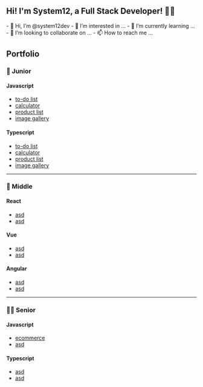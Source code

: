 <!---
system12dev/system12dev is a ✨ special ✨ repository because its `README.md` (this file) appears on your GitHub profile.
You can click the Preview link to take a look at your changes.
--->



<section>
  <h1>Hi! I'm System12, a Full Stack Developer! 👨‍💻</h1>
  - 👋 Hi, I’m @system12dev
  - 👀 I’m interested in ...
  - 🌱 I’m currently learning ...
  - 💞️ I’m looking to collaborate on ...
  - 📫 How to reach me ...<body>
</section>
    <section>
        <h2>Portfolio</h2>
        <div class="javascript">
            <div class="junior">
                <h3>👦 Junior</h3>
                <div class="javascript">
                    <h4>Javascript</h4>
                    <ul>
                        <li><a href="">to-do list</a></li>
                        <li><a href="">calculator</a></li>
                        <li><a href="">product list</a></li>
                        <li><a href="">image gallery</a></li>
                    </ul>
                </div>
                <div class="typescript">
                    <h4>Typescript</h4>
                    <ul>
                        <li><a href="">to-do list</a></li>
                        <li><a href="">calculator</a></li>
                        <li><a href="">product list</a></li>
                        <li><a href="">image gallery</a></li>
                    </ul>
                </div>
            </div>
          <hr>
            <div class="middle">
                <h3>👨 Middle</h3>
                <div class="react">
                    <h4>React</h4>
                    <ul>
                        <li><a href="">asd</a></li>
                        <li><a href="">asd</a></li>
                    </ul>
                </div>
                <div class="vue">
                    <h4>Vue</h4>
                    <ul>
                        <li><a href="">asd</a></li>
                        <li><a href="">asd</a></li>
                    </ul>
                </div>
                <div class="vue">
                    <h4>Angular</h4>
                    <ul>
                        <li><a href="">asd</a></li>
                        <li><a href="">asd</a></li>
                    </ul>
                </div>
            </div>
          <hr>
            <div class="senior">
                <h3>👨‍🦳 Senior</h3>
                <div class="javascript">
                    <h4>Javascript</h4>
                    <ul>
                        <li><a href="">ecommerce</a></li>
                        <li><a href="">asd</a></li>
                    </ul>
                </div>
                <div class="typescript">
                    <h4>Typescript</h4>
                    <ul>
                        <li><a href="">asd</a></li>
                        <li><a href="">asd</a></li>
                    </ul>
                </div>
            </div>
        </div>
    </section>
